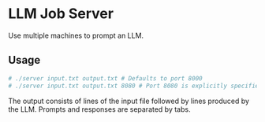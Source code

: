 # LLM Job Server
Use multiple machines to prompt an LLM.

## Usage
```sh
# ./server input.txt output.txt # Defaults to port 8000
# ./server input.txt output.txt 8080 # Port 8080 is explicitly specified
```
The output consists of lines of the input file followed by lines produced by the LLM. Prompts and responses are separated by tabs.
